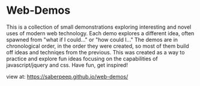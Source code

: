 # Web-Demos
This is a collection of small demonstrations exploring interesting and novel uses of modern web technology.
Each demo explores a different idea, often spawned from "what if I could..." or "how could I..."
The demos are in chronological order, in the order they were created, so most of them build off ideas and techniqes from the previous.
This was created as a way to practice and explore fun ideas focusing on the capabilities of javascript/jquery and css.
Have fun, get inspired!

view at: https://saberpeep.github.io/web-demos/
